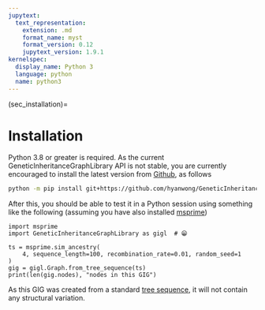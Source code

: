 ```yaml
---
jupytext:
  text_representation:
    extension: .md
    format_name: myst
    format_version: 0.12
    jupytext_version: 1.9.1
kernelspec:
  display_name: Python 3
  language: python
  name: python3
---
```


(sec_installation)=

# Installation

Python 3.8 or greater is required. As the current GeneticInheritanceGraphLibrary
API is not stable, you are currently encouraged to install the latest version from
[Github](https://github.com/hyanwong/GeneticInheritanceGraphLibrary), as follows


```bash
python -m pip install git+https://github.com/hyanwong/GeneticInheritanceGraphLibrary
```

After this, you should be able to test it in a Python session using something like the following
(assuming you have also installed [msprime](https://tskit.dev/software/msprime.html))

```{code-cell}
import msprime
import GeneticInheritanceGraphLibrary as gigl  # 😁

ts = msprime.sim_ancestry(
    4, sequence_length=100, recombination_rate=0.01, random_seed=1
)
gig = gigl.Graph.from_tree_sequence(ts)
print(len(gig.nodes), "nodes in this GIG")
```

As this GIG was created from a standard
[tree sequence](https://tskit.dev/tutorials/what_is.html),
it will not contain any structural variation.